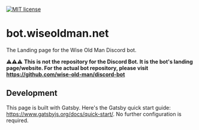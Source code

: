 [![MIT license](https://img.shields.io/badge/license-MIT-blue)](https://img.shields.io/badge/license-MIT-blue)

# bot.wiseoldman.net

The Landing page for the Wise Old Man Discord bot.

⚠️⚠️⚠️ **This is not the repository for the Discord Bot. It is the bot's landing page/website. For the actual bot repository, please visit https://github.com/wise-old-man/discord-bot**

## Development

This page is built with Gatsby. Here's the Gatsby quick start guide: https://www.gatsbyjs.org/docs/quick-start/. No further configuration is required.
